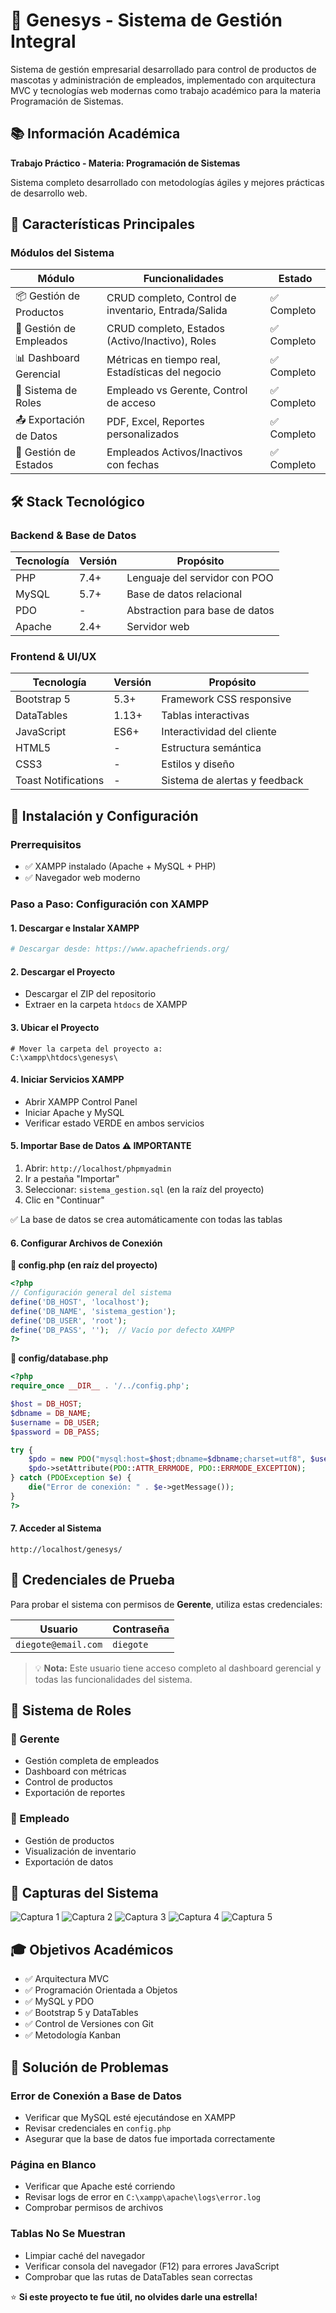 # 🏢 Genesys - Sistema de Gestión Integral

Sistema de gestión empresarial desarrollado para control de productos de mascotas y administración de empleados, implementado con arquitectura MVC y tecnologías web modernas como trabajo académico para la materia Programación de Sistemas.

## 📚 Información Académica

**Trabajo Práctico - Materia: Programación de Sistemas**

Sistema completo desarrollado con metodologías ágiles y mejores prácticas de desarrollo web.

## 🌟 Características Principales

### Módulos del Sistema

| Módulo | Funcionalidades | Estado |
|--------|----------------|--------|
| 📦 Gestión de Productos | CRUD completo, Control de inventario, Entrada/Salida | ✅ Completo |
| 👥 Gestión de Empleados | CRUD completo, Estados (Activo/Inactivo), Roles | ✅ Completo |
| 📊 Dashboard Gerencial | Métricas en tiempo real, Estadísticas del negocio | ✅ Completo |
| 🔐 Sistema de Roles | Empleado vs Gerente, Control de acceso | ✅ Completo |
| 📤 Exportación de Datos | PDF, Excel, Reportes personalizados | ✅ Completo |
| 👀 Gestión de Estados | Empleados Activos/Inactivos con fechas | ✅ Completo |

## 🛠 Stack Tecnológico

### Backend & Base de Datos

| Tecnología | Versión | Propósito |
|------------|---------|-----------|
| PHP | 7.4+ | Lenguaje del servidor con POO |
| MySQL | 5.7+ | Base de datos relacional |
| PDO | - | Abstraction para base de datos |
| Apache | 2.4+ | Servidor web |

### Frontend & UI/UX

| Tecnología | Versión | Propósito |
|------------|---------|-----------|
| Bootstrap 5 | 5.3+ | Framework CSS responsive |
| DataTables | 1.13+ | Tablas interactivas |
| JavaScript | ES6+ | Interactividad del cliente |
| HTML5 | - | Estructura semántica |
| CSS3 | - | Estilos y diseño |
| Toast Notifications | - | Sistema de alertas y feedback |

## 🚀 Instalación y Configuración

### Prerrequisitos

* ✅ XAMPP instalado (Apache + MySQL + PHP)
* ✅ Navegador web moderno

### Paso a Paso: Configuración con XAMPP

#### 1. Descargar e Instalar XAMPP
```bash
# Descargar desde: https://www.apachefriends.org/
```

#### 2. Descargar el Proyecto

* Descargar el ZIP del repositorio
* Extraer en la carpeta `htdocs` de XAMPP

#### 3. Ubicar el Proyecto
```text
# Mover la carpeta del proyecto a:
C:\xampp\htdocs\genesys\
```

#### 4. Iniciar Servicios XAMPP

* Abrir XAMPP Control Panel
* Iniciar Apache y MySQL
* Verificar estado VERDE en ambos servicios

#### 5. Importar Base de Datos ⚠️ IMPORTANTE

1. Abrir: `http://localhost/phpmyadmin`
2. Ir a pestaña "Importar"
3. Seleccionar: `sistema_gestion.sql` (en la raíz del proyecto)
4. Clic en "Continuar"

✅ La base de datos se crea automáticamente con todas las tablas

#### 6. Configurar Archivos de Conexión

**📄 config.php (en raíz del proyecto)**
```php
<?php
// Configuración general del sistema
define('DB_HOST', 'localhost');
define('DB_NAME', 'sistema_gestion');
define('DB_USER', 'root');
define('DB_PASS', '');  // Vacío por defecto XAMPP
?>
```

**📁 config/database.php**
```php
<?php
require_once __DIR__ . '/../config.php';

$host = DB_HOST;
$dbname = DB_NAME;
$username = DB_USER;
$password = DB_PASS;

try {
    $pdo = new PDO("mysql:host=$host;dbname=$dbname;charset=utf8", $username, $password);
    $pdo->setAttribute(PDO::ATTR_ERRMODE, PDO::ERRMODE_EXCEPTION);
} catch (PDOException $e) {
    die("Error de conexión: " . $e->getMessage());
}
?>
```

#### 7. Acceder al Sistema
```text
http://localhost/genesys/
```

## 🧪 Credenciales de Prueba

Para probar el sistema con permisos de **Gerente**, utiliza estas credenciales:

| Usuario | Contraseña |
|---------|------------|
| `diegote@email.com` | `diegote` |

> 💡 **Nota:** Este usuario tiene acceso completo al dashboard gerencial y todas las funcionalidades del sistema.


## 👥 Sistema de Roles

### 🏢 Gerente

* Gestión completa de empleados
* Dashboard con métricas
* Control de productos
* Exportación de reportes

### 👤 Empleado

* Gestión de productos
* Visualización de inventario
* Exportación de datos

## 🎨 Capturas del Sistema

![Captura 1](public/img/1.png)
![Captura 2](public/img/2.png)
![Captura 3](public/img/3.png)
![Captura 4](public/img/4.png)
![Captura 5](public/img/5.png)

## 🎓 Objetivos Académicos

* ✅ Arquitectura MVC
* ✅ Programación Orientada a Objetos
* ✅ MySQL y PDO
* ✅ Bootstrap 5 y DataTables
* ✅ Control de Versiones con Git
* ✅ Metodología Kanban

## 🐛 Solución de Problemas

### Error de Conexión a Base de Datos
* Verificar que MySQL esté ejecutándose en XAMPP
* Revisar credenciales en `config.php`
* Asegurar que la base de datos fue importada correctamente

### Página en Blanco
* Verificar que Apache esté corriendo
* Revisar logs de error en `C:\xampp\apache\logs\error.log`
* Comprobar permisos de archivos

### Tablas No Se Muestran
* Limpiar caché del navegador
* Verificar consola del navegador (F12) para errores JavaScript
* Comprobar que las rutas de DataTables sean correctas

⭐ **Si este proyecto te fue útil, no olvides darle una estrella!**